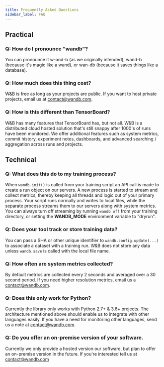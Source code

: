 ```yaml
---
title: Frequently Asked Questions
sidebar_label: FAQ
---
```


## Practical

### Q: How do I pronounce "wandb"?

You can pronounce it w-and-b (as we originally intended), wand-b (because it's magic like a wand), or wan-db (because it saves things like a database).

### Q: How much does this thing cost?

W&B is free as long as your projects are public.  If you want to host private projects, email us at contact@wandb.com.

### Q: How is this different than TensorBoard?

W&B has many features that TensorBoard has, but not all.  W&B is a distributed cloud hosted solution that's still snappy after 1000's of runs have been monitored.  We offer additional features such as system metrics, commit history, experiment notes, dashboards, and advanced searching / aggregation across runs and projects.

## Technical

### Q: What does this do to my training process?

When `wandb.init()` is called from your training script an API call is made to create a run object on our servers.  A new process is started to stream and collect metrics, thereby keeping all threads and logic out of your primary process.  Your script runs normally and writes to local files, while the separate process streams them to our servers along with system metrics.  You can always turn off streaming by running `wandb off` from your training directory, or setting the **WANDB_MODE** environment variable to "dryrun".

### Q: Does your tool track or store training data?

You can pass a SHA or other unique identifier to `wandb.config.update(...)` to associate a dataset with a training run.  W&B does not store any data unless `wandb.save` is called with the local file name.

### Q: How often are system metrics collected?

By default metrics are collected every 2 seconds and averaged over a 30 second period.  If you need higher resolution metrics, email us a contact@wandb.com.

### Q: Does this only work for Python?

Currently the library only works with Python 2.7+ & 3.6+ projects.  The architecture mentioned above should enable us to integrate with other languages easily.  If you have a need for monitoring other languages, send us a note at contact@wandb.com.

### Q: Do you offer an on-premise version of your software.

Currently we only provide a hosted version our software, but plan to offer an on-premise version in the future.  If you're interested tell us at contact@wandb.com
